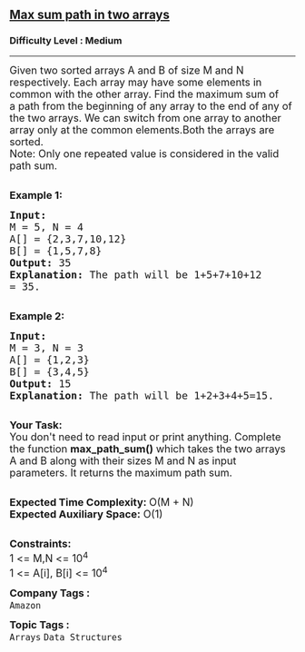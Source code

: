 <h2><a href="https://www.geeksforgeeks.org/problems/max-sum-path-in-two-arrays/1?page=1&category=Arrays&difficulty=Medium&sortBy=difficulty">Max sum path in two arrays</a></h2><h3>Difficulty Level : Medium</h3><hr><div class="problems_problem_content__Xm_eO"><p><span style="font-size:18px">Given two sorted arrays A and B&nbsp;of size M and N respectively. Each array&nbsp;may have some elements in common with the other array. Find the maximum&nbsp;sum of a&nbsp;path&nbsp;from the beginning of any array to the end of any of the two arrays. We can switch from one array to another array only at the common elements.Both the arrays are sorted.<br>
Note: Only one repeated value is considered in the&nbsp;valid path sum.</span></p>

<p><br>
<span style="font-size:18px"><strong>Example 1:</strong></span></p>

<pre><span style="font-size:18px"><strong>Input:
</strong>M = 5, N = 4
A[] = {2,3,7,10,12}
B[] = {1,5,7,8}
<strong>Output: </strong>35<strong>
Explanation: </strong>The path will be 1+5+7+10+12
= 35.</span>
</pre>

<p><br>
<span style="font-size:18px"><strong>Example 2:</strong></span></p>

<pre><span style="font-size:18px"><strong>Input:
</strong>M = 3, N = 3
A[] = {1,2,3}
B[] = {3,4,5}
<strong>Output: </strong>15<strong>
Explanation: </strong>The path will be 1+2+3+4+5=15.</span></pre>

<p><br>
<span style="font-size:18px"><strong>Your Task:</strong><br>
You don't need to read input or print anything.&nbsp;Complete the function <strong>max_path_sum()</strong> which takes the two arrays A and B along with their sizes M and N as input parameters. It returns the maximum path sum.</span></p>

<p><br>
<span style="font-size:18px"><strong>Expected Time Complexity: </strong>O(M + N)<br>
<strong>Expected Auxiliary Space:</strong> O(1)</span></p>

<p><br>
<span style="font-size:18px"><strong>Constraints:</strong><br>
1 &lt;= M,N &lt;= 10<sup>4</sup><br>
1 &lt;= A[i], B[i] &lt;= 10<sup>4</sup></span></p>
</div><p><span style=font-size:18px><strong>Company Tags : </strong><br><code>Amazon</code>&nbsp;<br><p><span style=font-size:18px><strong>Topic Tags : </strong><br><code>Arrays</code>&nbsp;<code>Data Structures</code>&nbsp;